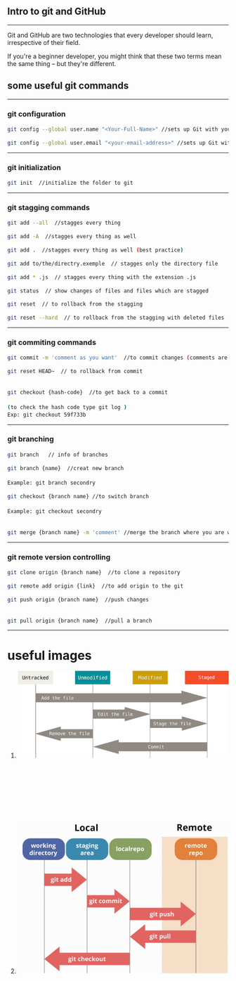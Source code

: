 ## Intro to git and GitHub
***

Git and GitHub are two technologies that every developer should learn, irrespective of their field.

If you're a beginner developer, you might think that these two terms mean the same thing – but they're different.



## some useful **git commands** 
---
### **git configuration**

```bash
git config --global user.name "<Your-Full-Name>" //sets up Git with your name
```

```bash
git config --global user.email "<your-email-address>" //sets up Git with your email
```

---
### **git initialization** 

```bash
git init  //initialize the folder to git
```
 
---
### **git stagging commands**
```bash
git add --all  //stagges every thing
```

```bash
git add -A  //stagges every thing as well
```
```bash
git add .  //stagges every thing as well (best practice)
```

```bash
git add to/the/directry.exemple  // stagges only the directory file
```

```bash
git add * .js  // stagges every thing with the extension .js 
```

```bash
git status  // show changes of files and files which are stagged
```

```bash
git reset  // to rollback from the stagging 
```

```bash
git reset --hard  // to rollback from the stagging with deleted files
```

---
### **git commiting commands**
```bash
git commit -m 'comment as you want'  //to commit changes (comments are highly recommended) 
```

```bash
git reset HEAD~  // to rollback from commit
```

```bash 

git checkout {hash-code}  //to get back to a commit 

(to check the hash code type git log ) 
Exp: git checkout 59f733b
```


---
### **git branching**
```bash
git branch   // info of branches 
```

```bash
git branch {name}  //creat new branch

Example: git branch secondry
```

```bash 
git checkout {branch name} //to switch branch

Example: git checkout secondry
```

```bash

git merge {branch name} -m 'comment' //merge the branch where you are with other one
```


---
### **git remote version controlling**

```bash
git clone origin {branch name}  //to clone a repository
```

```bash
git remote add origin {link}  //to add origin to the git
```

```bash 
git push origin {branch name}  //push changes 
```

```bash

git pull origin {branch name}  //pull a branch

```


---
# **useful images** 

1. ![lifecycle of git ](./images/lifecycleofgit.png)
<br>
<br>
<br>
<br>
<br>
<br>
<br>

2. ![git and github](./images/gitandgithub.png)